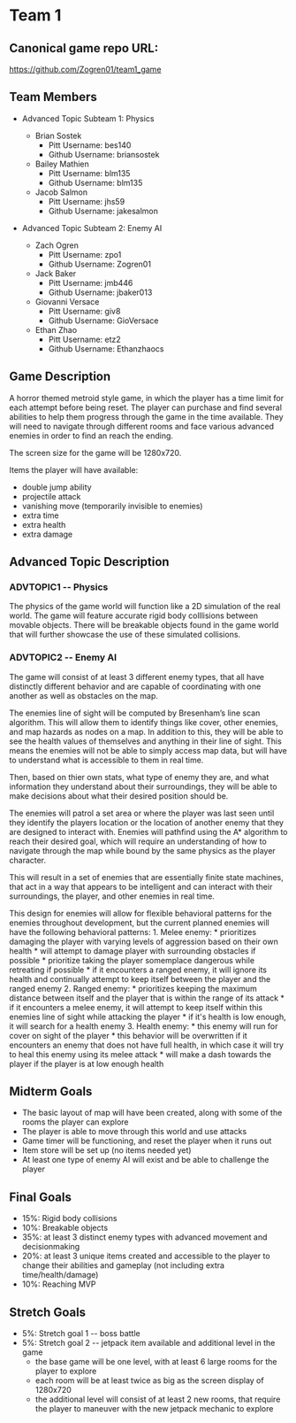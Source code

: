 # Team 1

## Canonical game repo URL:

https://github.com/Zogren01/team1_game

## Team Members
* Advanced Topic Subteam 1: Physics

	* Brian Sostek
		* Pitt Username: bes140
		* Github Username: briansostek
	* Bailey Mathien
		* Pitt Username: blm135
		* Github Username: blm135
	* Jacob Salmon
		* Pitt Username: jhs59
		* Github Username: jakesalmon

* Advanced Topic Subteam 2: Enemy AI

	* Zach Ogren
		* Pitt Username: zpo1
		* Github Username: Zogren01
	* Jack Baker
		* Pitt Username: jmb446
		* Github Username: jbaker013
	* Giovanni Versace
		* Pitt Username: giv8
		* Github Username: GioVersace
	* Ethan Zhao
		* Pitt Username: etz2
		* Github Username: Ethanzhaocs


## Game Description

A horror themed metroid style game, in which the player has a time limit for each attempt before being reset. The player can purchase and find several abilities to help them progress through the game in the time available. They will need to navigate through different rooms and face various advanced enemies in order to find an reach the ending. 

The screen size for the game will be 1280x720.

Items the player will have available:
* double jump ability
* projectile attack
* vanishing move (temporarily invisible to enemies)
* extra time
* extra health
* extra damage

## Advanced Topic Description

### ADVTOPIC1 -- Physics

The physics of the game world will function like a 2D simulation of the real world. The game will feature accurate rigid body colllisions between movable objects. There will be breakable objects found in the game world that will further showcase the use of these simulated collisions.
    
### ADVTOPIC2 -- Enemy AI

The game will consist of at least 3 different enemy types, that all have distinctly different behavior and are capable of coordinating with one another as well as obstacles on the map.

The enemies line of sight will be computed by Bresenham’s line scan algorithm. This will allow them to identify things like cover, other enemies, and map hazards as nodes on a map. In addition to this, they will be able to see the health values of themselves and anything in their line of sight. This means the enemies will not be able to simply access map data, but will have to understand what is accessible to them in real time.

Then, based on thier own stats, what type of enemy they are, and what information they understand about their surroundings, they will be able to make decisions about what their desired position should be.

The enemies will patrol a set area or where the player was last seen until they identify the players location or the location of another enemy that they are designed to interact with.
Enemies will pathfind using the A* algorithm to reach their desired goal, which will require an understanding of how to navigate through the map while bound by the same physics as the player character.

This will result in a set of enemies that are essentially finite state machines, that act in a way that appears to be intelligent and can interact with their surroundings, the player, and other enemies in real time.

This design for enemies will allow for flexible behavioral patterns for the enemies throughout development, but the current planned enemies will have the following behavioral patterns:
	1. Melee enemy:
		* prioritizes damaging the player with varying levels of aggression based on their own health
		* will attempt to damage player with surrounding obstacles if possible
		* prioritize taking the player somemplace dangerous while retreating if possible
		* if it encounters a ranged enemy, it will ignore its health and continually attempt to keep itself between the player and the ranged enemy
	2. Ranged enemy:
		* prioritizes keeping the maximum distance between itself and the player that is within the range of its attack
		* if it encounters a melee enemy, it will attempt to keep itself within this enemies line of sight while attacking the player
		* if it's health is low enough, it will search for a health enemy
	3. Health enemy:
		* this enemy will run for cover on sight of the player
		* this behavior will be overwritten if it encounters an enemy that does not have full health, in which case it will try to heal this enemy using its melee attack
		* will make a dash towards the player if the player is at low enough health

## Midterm Goals

* The basic layout of map will have been created, along with some of the rooms the player can explore
* The player is able to move through this world and use attacks
* Game timer will be functioning, and reset the player when it runs out
* Item store will be set up (no items needed yet)
* At least one type of enemy AI will exist and be able to challenge the player

## Final Goals

* 15%: Rigid body collisions
* 10%: Breakable objects
* 35%: at least 3 distinct enemy types with advanced movement and decisionmaking
* 20%: at least 3 unique items created and accessible to the player to change their abilities and gameplay (not including extra time/health/damage)
* 10%: Reaching MVP

## Stretch Goals

* 5%: Stretch goal 1 -- boss battle
* 5%: Stretch goal 2 -- jetpack item available and additional level in the game 
	* the base game will be one level, with at least 6 large rooms for the player to explore
	* each room will be at least twice as big as the screen display of 1280x720
	* the additional level will consist of at least 2 new rooms, that require the player to maneuver with the new jetpack mechanic to explore
